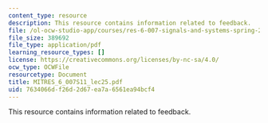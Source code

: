 ```yaml
---
content_type: resource
description: This resource contains information related to feedback.
file: /ol-ocw-studio-app/courses/res-6-007-signals-and-systems-spring-2011/7634066df26d2d67ea7a6561ea94bcf4_MITRES_6_007S11_lec25.pdf
file_size: 389692
file_type: application/pdf
learning_resource_types: []
license: https://creativecommons.org/licenses/by-nc-sa/4.0/
ocw_type: OCWFile
resourcetype: Document
title: MITRES_6_007S11_lec25.pdf
uid: 7634066d-f26d-2d67-ea7a-6561ea94bcf4
---
```

This resource contains information related to feedback.